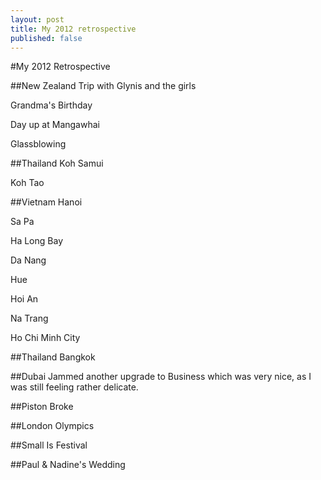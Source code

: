 ```yaml
---
layout: post
title: My 2012 retrospective
published: false
---
```

#My 2012 Retrospective

##New Zealand
Trip with Glynis and the girls

Grandma's Birthday

Day up at Mangawhai

Glassblowing

##Thailand
Koh Samui

Koh Tao

##Vietnam
Hanoi

Sa Pa

Ha Long Bay

Da Nang

Hue

Hoi An

Na Trang

Ho Chi Minh City

##Thailand
Bangkok

##Dubai
Jammed another upgrade to Business which was very nice, as I was still feeling rather delicate.

##Piston Broke

##London Olympics

##Small Is Festival

##Paul & Nadine's Wedding



